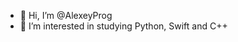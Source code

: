 - 👋 Hi, I’m @AlexeyProg
- 👀 I’m interested in studying Python, Swift and C++
<!---
AlexeyProg/AlexeyProg is a ✨ special ✨ repository because its `README.md` (this file) appears on your GitHub profile.
You can click the Preview link to take a look at your changes.
--->
